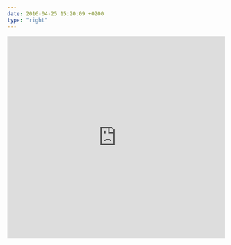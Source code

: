 ```yaml
---
date: 2016-04-25 15:20:09 +0200
type: "right"
---
```

<iframe src="https://www.facebook.com/plugins/post.php?href=https%3A%2F%2Fwww.facebook.com%2Fsunnycow%2Fposts%2F10208290632037978&width=500" width="500" height="464" style="border:none;overflow:hidden" scrolling="no" frameborder="0" allowTransparency="true"></iframe>
